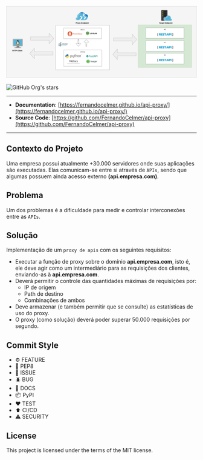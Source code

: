 ![](/docs/nav/project/api-proxy.jpg)

![GitHub Org's stars](https://img.shields.io/github/stars/FernandoCelmer?label=FernandoCelmer&style=flat-square)

---

- **Documentation**: [https://fernandocelmer.github.io/api-proxy/](https://fernandocelmer.github.io/api-proxy/)
- **Source Code**: [https://github.com/FernandoCelmer/api-proxy](https://github.com/FernandoCelmer/api-proxy)

---

## Contexto do Projeto

Uma empresa possui atualmente +30.000 servidores onde suas aplicações são executadas. Elas comunicam-se entre si através de `APIs`, sendo que algumas possuem ainda acesso externo **(api.empresa.com)**.

## Problema

Um dos problemas é a dificuldade para medir e controlar interconexões entre as `APIs`.

## Solução

Implementação de um `proxy de apis` com os seguintes requisitos:

-  Executar a função de proxy sobre o domínio **api.empresa.com**, isto é, ele deve agir como um intermediário para as requisições dos clientes, enviando-as à **api.empresa.com**.
- Deverá permitir o controle das quantidades máximas de requisições por:
    - IP de origem
    - Path de destino
    - Combinações de ambos
- Deve armazenar (e também permitir que se consulte) as estatísticas de uso do proxy.
- O proxy (como solução) deverá poder superar 50.000 requisições por segundo.

## Commit Style

- ⚙️ FEATURE
- 📝 PEP8
- 📌 ISSUE
- 🪲 BUG
- 📘 DOCS
- 📦 PyPI
- ❤️️ TEST
- ⬆️ CI/CD
- ⚠️ SECURITY

## License

This project is licensed under the terms of the MIT license.
